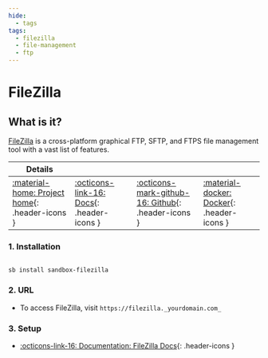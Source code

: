```yaml
---
hide:
  - tags
tags:
  - filezilla
  - file-management
  - ftp
---
```


# FileZilla

## What is it?

[FileZilla](https://filezilla-project.org/) is a cross-platform graphical FTP, SFTP, and FTPS file management tool with a vast list of features.

| Details     |             |             |             |
|-------------|-------------|-------------|-------------|
| [:material-home: Project home](https://filezilla-project.org/){: .header-icons } | [:octicons-link-16: Docs](https://wiki.filezilla-project.org/Main_Page){: .header-icons } | [:octicons-mark-github-16: Github](https://github.com/jlesage/docker-filezilla){: .header-icons } | [:material-docker: Docker](https://hub.docker.com/r/jlesage/filezilla/){: .header-icons }|

### 1. Installation

``` shell

sb install sandbox-filezilla

```

### 2. URL

- To access FileZilla, visit `https://filezilla._yourdomain.com_`

### 3. Setup

- [:octicons-link-16: Documentation: FileZilla Docs](https://wiki.filezilla-project.org/Main_Page){: .header-icons }
